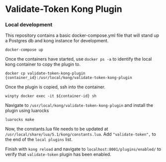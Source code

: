 # Validate-Token Kong Plugin

### Local development

This repository contains a basic docker-compose.yml file that will stand up a Postgres db and kong instance for development.

```
docker-compose up
```

Once the containers have started, use `docker ps -a` to identify the local kong container to copy the plugin to.

```
docker cp validate-token-kong-plugin {container_id}:/usr/local/kong/validate-token-kong-plugin
```

Once the plugin is copied, ssh into the container.

```
winpty docker exec -it ${container-id} sh
```

Navigate to `/usr/local/kong/validate-token-kong-plugin` and install the plugin using luarocks

```
luarocks make
```

Now, the constants.lua file needs to be updated at `/usr/local/share/lua/5.1/kong/constants.lua`.  Add `"validate-token",` to the end of the `local plugins` list.

Finish with `kong reload` and navigate to `localhost:8001/plugins/enabled/` to verify that `validate-token` plugin has been enabled.